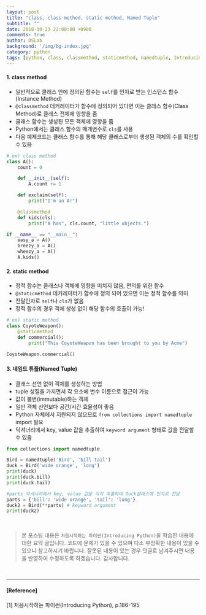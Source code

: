 ```yaml
---
layout: post
title: "class, class method, static method, Named Tuple"
subtitle: ""
date: 2018-10-23 22:00:00 +0900
comments: true
author: DSLab
background: '/img/bg-index.jpg'
category: python
tags: [python, class, classmethod, staticmethod, namedtuple, Introducing Python]
---
```


#### 1. class method
  - 일반적으로 클래스 안에 정의된 함수는 `self`를 인자로 받는 인스턴스 함수(Instance Method)
  - `@classmethod` 데커레이터가 함수에 정의되어 있다면 이는 클래스 함수(Class Method)로 클래스 전체에 영향을 줌
  - 클래스 함수는 생성된 모든 객체에 영향을 줌
  - Python에서는 클래스 함수의 매개변수로 `cls`를 사용
  - 다음 예제코드는 클래스 함수를 통해 해당 클래스로부터 생성된 객체의 수를 확인할 수 있음

```python
# ex) class method
class A():
    count = 0

    def __init__(self):
        A.count += 1

    def exclaim(self):
        print("I'm an A!")

    @classmethod
    def kids(cls):
        print("A has", cls.count, "little objects.")

if __name__ == "__main__":
    easy_a = A()
    breezy_a = A()
    wheezy_a = A()
    A.kids()
```

#### 2. static method
  - 정적 함수는 클래스나 객체에 영향을 미치지 않음, 편의를 위한 함수
  - `@staticmethod` 데커레이터가 함수에 정의 되어 있으면 이는 정적 함수를 의미
  - 전달인자로 `self`나 `cls`가 없음
  - 정적 함수의 경우 객체 생성 없이 해당 함수의 호출이 가능!

```python
# ex) static method
class CoyoteWeapon():
    @staticmethod
    def commercial():
        print("This CoyoteWeapon has been brought to you by Acme")

CoyoteWeapon.commercial()
```

#### 3. 네임드 튜플(Named Tuple)
  - 클래스 선언 없이 객체를 생성하는 방법
  - tuple 성질을 가지면서 각 요소에 변수 이름으로 접근이 가능
  - 값이 불변(immutable)하는 객체
  - 일반 객체 선언보다 공간/시간 효율성이 좋음
  - Python 자체에서 지원되지 않으므로 `from collections import namedtuple` import 필요
  - 딕셔너리에서 key, value 값을 추출하여 `keyword argument` 형태로 값을 전달할 수 있음

```python
from collections import namedtuple

Bird = namedtuple('Bird', 'bill tail')
duck = Bird('wide orange', 'long')
print(duck)
print(duck.bill)
print(duck.tail)

#parts 딕셔너리에서 key, value 값을 각각 추출하여 Duck클래스에 인자로 전달
parts = {'bill': 'wide orange', 'tail': 'long'}
duck2 = Bird(**parts) # keyword argument
print(duck2)
```

<br>

>본 포스팅 내용은 `처음시작하는 파이썬(Introducing Python)`을 학습한 내용에 대한 요약 글입니다. 코드에 문제가 있을 수 있으며 다소 부정확한 내용이 있을 수 있으니 참고하시기 바랍니다. 잘못된 내용이 있는 경우 덧글로 남겨주시면 내용을 반영하여 수정하도록 하겠습니다. 감사합니다.

<br>

---

#### [Reference]

[1] 처음시작하는 파이썬(Introducing Python), p.186-195

